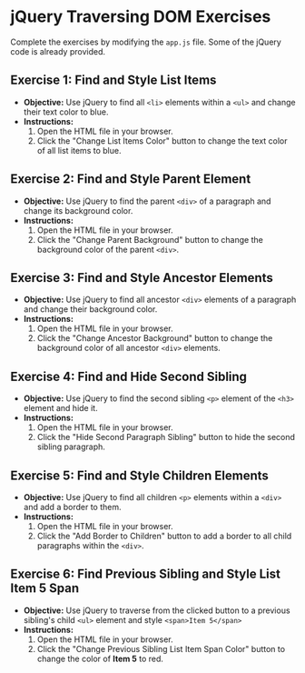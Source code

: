 # jQuery Traversing DOM Exercises

Complete the exercises by modifying the `app.js` file. Some of the jQuery code is already provided.

## Exercise 1: Find and Style List Items

- **Objective:** Use jQuery to find all `<li>` elements within a `<ul>` and change their text color to blue.
- **Instructions:**
  1. Open the HTML file in your browser.
  2. Click the "Change List Items Color" button to change the text color of all list items to blue.

## Exercise 2: Find and Style Parent Element

- **Objective:** Use jQuery to find the parent `<div>` of a paragraph and change its background color.
- **Instructions:**
  1. Open the HTML file in your browser.
  2. Click the "Change Parent Background" button to change the background color of the parent `<div>`.

## Exercise 3: Find and Style Ancestor Elements

- **Objective:** Use jQuery to find all ancestor `<div>` elements of a paragraph and change their background color.
- **Instructions:**
  1. Open the HTML file in your browser.
  2. Click the "Change Ancestor Background" button to change the background color of all ancestor `<div>` elements.

## Exercise 4: Find and Hide Second Sibling

- **Objective:** Use jQuery to find the second sibling `<p>` element of the `<h3>` element and hide it.
- **Instructions:**
  1. Open the HTML file in your browser.
  2. Click the "Hide Second Paragraph Sibling" button to hide the second sibling paragraph.

## Exercise 5: Find and Style Children Elements

- **Objective:** Use jQuery to find all children `<p>` elements within a `<div>` and add a border to them.
- **Instructions:**
  1. Open the HTML file in your browser.
  2. Click the "Add Border to Children" button to add a border to all child paragraphs within the `<div>`.

## Exercise 6: Find Previous Sibling and Style List Item 5 Span

- **Objective:** Use jQuery to traverse from the clicked button to a previous sibling's child `<ul>` element and style `<span>Item 5</span>`
- **Instructions:**
  1. Open the HTML file in your browser.
  2. Click the "Change Previous Sibling List Item Span Color" button to change the color of **Item 5** to red.
